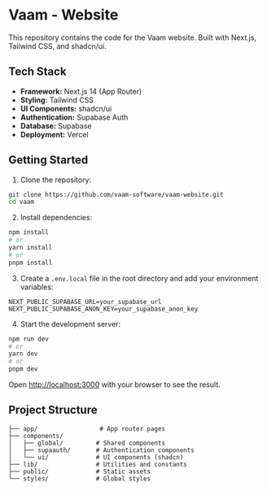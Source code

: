 # Vaam - Website
This repository contains the code for the Vaam website. Built with Next.js, Tailwind CSS, and shadcn/ui.


## Tech Stack

- **Framework:** Next.js 14 (App Router)
- **Styling:** Tailwind CSS
- **UI Components:** shadcn/ui
- **Authentication:** Supabase Auth
- **Database:** Supabase
- **Deployment:** Vercel

## Getting Started

1. Clone the repository:

```bash
git clone https://github.com/vaam-software/vaam-website.git
cd vaam
```

2. Install dependencies:

```bash
npm install
# or
yarn install
# or
pnpm install
```

3. Create a `.env.local` file in the root directory and add your environment variables:

```env
NEXT_PUBLIC_SUPABASE_URL=your_supabase_url
NEXT_PUBLIC_SUPABASE_ANON_KEY=your_supabase_anon_key
```

4. Start the development server:

```bash
npm run dev
# or
yarn dev
# or
pnpm dev
```

Open [http://localhost:3000](http://localhost:3000) with your browser to see the result.

## Project Structure

```
├── app/                 # App router pages
├── components/         
│   ├── global/         # Shared components
│   ├── supaauth/       # Authentication components
│   └── ui/             # UI components (shadcn)
├── lib/                # Utilities and constants
├── public/             # Static assets
└── styles/             # Global styles
```
